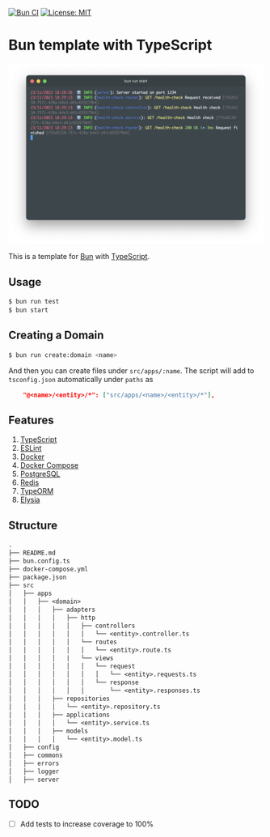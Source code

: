 [![Bun CI](https://github.com/CBSRdev/bun-typescript/actions/workflows/main.yml/badge.svg)](https://github.com/CBSRdev/bun-typescript/actions/workflows/main.yml)
[![License: MIT](https://img.shields.io/badge/License-MIT-yellow.svg)](https://opensource.org/licenses/MIT)

# Bun template with TypeScript
![Bun template](image.png)

This is a template for [Bun](
    https://bun.sh/
) with [TypeScript](
    https://www.typescriptlang.org/
).

## Usage

```bash
$ bun run test
$ bun start
```

## Creating a Domain
```bash
$ bun run create:domain <name>
```

And then you can create files under `src/apps/:name`.
The script will add to `tsconfig.json` automatically under `paths` as 
```json
    "@<name>/<entity>/*": ["src/apps/<name>/<entity>/*"],
```

## Features

1. [TypeScript](https://www.typescriptlang.org/)
2. [ESLint](https://eslint.org/)
3. [Docker](https://www.docker.com/)
4. [Docker Compose](https://docs.docker.com/compose/)
5. [PostgreSQL](https://www.postgresql.org/)
6. [Redis](https://redis.io/)
7. [TypeORM](https://typeorm.io/)
10. [Elysia](https://elysiajs.com/)

## Structure

```
.
├── README.md
├── bun.config.ts
├── docker-compose.yml
├── package.json
├── src
│   ├── apps
│   │   ├── <domain>
│   │   │   ├── adapters
│   │   │   │   ├── http
│   │   │   │   │   ├── controllers
│   │   │   │   │   │   └── <entity>.controller.ts
│   │   │   │   │   └── routes
│   │   │   │   │   │   └── <entity>.route.ts
│   │   │   │   |   └── views
│   │   │   │   │   │   └── request
│   │   │   │   │   │   │   └── <entity>.requests.ts
│   │   │   │   │   │   └── response
│   │   │   │   │   │       └── <entity>.responses.ts
│   │   │   ├── repositories
│   │   │   │   └── <entity>.repository.ts
│   │   │   ├── applications
│   │   │   │   └── <entity>.service.ts
│   │   │   ├── models
│   │   │   │   └── <entity>.model.ts
│   ├── config
│   ├── commons
│   ├── errors
│   ├── logger
│   ├── server

```

## TODO
- [ ] Add tests to increase coverage to 100%